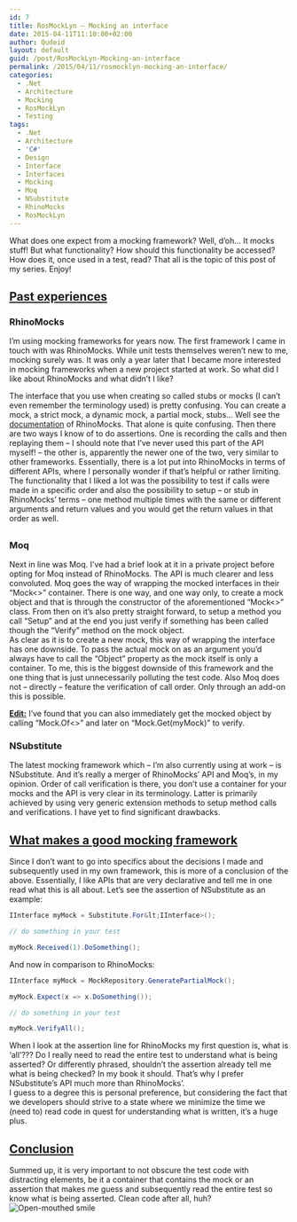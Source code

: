 ```yaml
---
id: 7
title: RosMockLyn – Mocking an interface
date: 2015-04-11T11:10:00+02:00
author: Qudeid
layout: default
guid: /post/RosMockLyn-Mocking-an-interface
permalink: /2015/04/11/rosmocklyn-mocking-an-interface/
categories:
  - .Net
  - Architecture
  - Mocking
  - RosMockLyn
  - Testing
tags:
  - .Net
  - Architecture
  - 'C#'
  - Design
  - Interface
  - Interfaces
  - Mocking
  - Moq
  - NSubstitute
  - RhinoMocks
  - RosMockLyn
---
```

What does one expect from a mocking framework? Well, d’oh… It mocks stuff! But what functionality? How should this functionality be accessed? How does it, once used in a test, read? That all is the topic of this post of my series. Enjoy!

## <u>Past experiences</u>

### RhinoMocks

I’m using mocking frameworks for years now. The first framework I came in touch with was RhinoMocks. While unit tests themselves weren’t new to me, mocking surely was. It was only a year later that I became more interested in mocking frameworks when a new project started at work. So what did I like about RhinoMocks and what didn’t I like?

The interface that you use when creating so called stubs or mocks (I can’t even remember the terminology used) is pretty confusing. You can create a mock, a strict mock, a dynamic mock, a partial mock, stubs… Well see the [documentation](http://www.ayende.com/wiki/%28X%281%29S%28oi2wnukbxzv3tklgolfwaods%29%29/Rhino+Mocks.ashx) of RhinoMocks. That alone is quite confusing. Then there are two ways I know of to do assertions. One is recording the calls and then replaying them – I should note that I’ve never used this part of the API myself! – the other is, apparently the newer one of the two, very similar to other frameworks. Essentially, there is a lot put into RhinoMocks in terms of different APIs, where I personally wonder if that’s helpful or rather limiting.  
The functionality that I liked a lot was the possibility to test if calls were made in a specific order and also the possibility to setup – or stub in RhinoMocks’ terms – one method multiple times with the same or different arguments and return values and you would get the return values in that order as well. 

## 

### Moq

Next in line was Moq. I’ve had a brief look at it in a private project before opting for Moq instead of RhinoMocks. The API is much clearer and less convoluted. Moq goes the way of wrapping the mocked interfaces in their “Mock<>” container. There is one way, and one way only, to create a mock object and that is through the constructor of the aforementioned “Mock<>” class. From then on it’s also pretty straight forward, to setup a method you call “Setup” and at the end you just verify if something has been called though the “Verify” method on the mock object.  
As clear as it is to create a new mock, this way of wrapping the interface has one downside. To pass the actual mock on as an argument you’d always have to call the “Object” property as the mock itself is only a container. To me, this is the biggest downside of this framework and the one thing that is just unnecessarily polluting the test code. Also Moq does not – directly – feature the verification of call order. Only through an add-on this is possible.

<span style="text-decoration: underline;"><span style="font-weight: bold;">Edit:</span></span> I&#8217;ve found that you can also immediately get the mocked object by calling &#8220;Mock.Of<>&#8221; and later on &#8220;Mock.Get(myMock)&#8221; to verify.

### NSubstitute

The latest mocking framework which – I’m also currently using at work – is NSubstitute. And it’s really a merger of RhinoMocks’ API and Moq’s, in my opinion. Order of call verification is there, you don’t use a container for your mocks and the API is very clear in its terminology. Latter is primarily achieved by using very generic extension methods to setup method calls and verifications. I have yet to find significant drawbacks.

## <u>What makes a good mocking framework</u>

Since I don’t want to go into specifics about the decisions I made and subsequently used in my own framework, this is more of a conclusion of the above. Essentially, I like APIs that are very declarative and tell me in one read what this is all about. Let’s see the assertion of NSubstitute as an example:

```csharp
IInterface myMock = Substitute.For&lt;IInterface>();

// do something in your test

myMock.Received(1).DoSomething();
```

And now in comparison to RhinoMocks:

```csharp
IInterface myMock = MockRepository.GeneratePartialMock();

myMock.Expect(x => x.DoSomething());

// do something in your test

myMock.VerifyAll();
```

When I look at the assertion line for RhinoMocks my first question is, what is ‘all’??? Do I really need to read the entire test to understand what is being asserted? Or differently phrased, shouldn’t the assertion already tell me what is being checked? In my book it should. That’s why I prefer NSubstitute’s API much more than RhinoMocks’.  
I guess to a degree this is personal preference, but considering the fact that we developers should strive to a state where we minimize the time we (need to) read code in quest for understanding what is written, it’s a huge plus.

## <u>Conclusion</u>

Summed up, it is very important to not obscure the test code with distracting elements, be it a container that contains the mock or an assertion that makes me guess and subsequently read the entire test so know what is being asserted. Clean code after all, huh?<img class="wlEmoticon wlEmoticon-openmouthedsmile" style="border-top-style: none; border-bottom-style: none; border-right-style: none; border-left-style: none" alt="Open-mouthed smile" src="http://blog.alexendris.com/image.axd?picture=wlEmoticon-openmouthedsmile.png" />